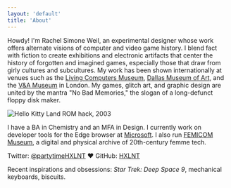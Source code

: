 ```yaml
---
layout: 'default'
title: 'About'
---
```


Howdy! I'm Rachel Simone Weil, an experimental designer whose work offers alternate visions of computer and video game history. I blend fact with fiction to create exhibitions and electronic artifacts that center the history of forgotten and imagined games, especially those that draw from girly cultures and subcultures. My work has been shown internationally at venues such as the <a href="http://livingcomputers.org" target="new">Living Computers Museum</a>, <a href="http://www.dma.org/" target="new">Dallas Museum of Art</a>, and the <a href="http://www.vam.ac.uk" target="new">V&A Museum</a> in London. My games, glitch art, and graphic design are united by the mantra "No Bad Memories," the slogan of a long-defunct floppy disk maker.

![Hello Kitty Land ROM hack, 2003](https://hxlntblob.blob.core.windows.net/nbm/kitty.gif)

I have a BA in Chemistry and an MFA in Design. I currently work on developer tools for the Edge browser at <a href="http://www.microsoft.com" target="new">Microsoft</a>. I also run <a href="http://www.femicom.org/" target="new">FEMICOM Museum</a>, a digital and physical archive of 20th-century femme tech.

Twitter: <a href="http://www.twitter.com/partytimehxlnt">@partytimeHXLNT</a> &hearts; GitHub: <a href="http://www.github.com/hxlnt">HXLNT</a></p>

Recent inspirations and obsessions: *Star Trek: Deep Space 9*, mechanical keyboards, biscuits.
